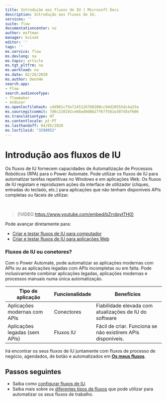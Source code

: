 ```yaml
---
title: Introdução aos fluxos de IU | Microsoft Docs
description: Introdução aos fluxos de IU.
services: ''
suite: flow
documentationcenter: na
author: msftman
manager: kvivek
editor: ''
tags: ''
ms.service: flow
ms.devlang: na
ms.topic: article
ms.tgt_pltfrm: na
ms.workload: na
ms.date: 02/26/2020
ms.author: DeonHe
search.app:
- Flow
search.audienceType:
- flowmaker
- enduser
ms.openlocfilehash: cdd901c75e7245126760200cc94d28555dc4a33a
ms.sourcegitcommit: 7d6c210192ce68ad0d0b27f67f581e307d5ef606
ms.translationtype: HT
ms.contentlocale: pt-PT
ms.lasthandoff: 04/05/2020
ms.locfileid: "3298952"
---
```

# <a name="introduction-to-ui-flows"></a>Introdução aos fluxos de IU

Os fluxos de IU fornecem capacidades de Automatização de Processos Robóticos (RPA) para o Power Automate. Pode utilizar os fluxos de IU para automatizar tarefas repetitivas no Windows e em aplicações Web. Os fluxos de IU registam e reproduzem ações da interface de utilizador (cliques, entradas do teclado, etc.) para aplicações que não tenham disponíveis APIs completas ou fáceis de utilizar.

<br/>

> [!VIDEO https://www.youtube.com/embed/bZrrdoytTH0]


Pode avançar diretamente para:

- [Criar e testar fluxos de IU para computador](create-desktop.md) 
- [Criar e testar fluxos de IU para aplicações Web](create-web.md)  

### <a name="ui-flows-or-connectors"></a>Fluxos de IU ou conetores?

Com o Power Automate, pode automatizar as aplicações modernas com APIs ou as aplicações legadas com APIs incompletas ou em falta. Pode inclusivamente combinar aplicações legadas, aplicações modernas e processos manuais numa única automatização.

| **Tipo de aplicação**      | **Funcionalidade** | **Benefícios**     |
|---------------------------|----------------------------|------------------|
| Aplicações modernas com APIs| Conectores                 | Fiabilidade elevada com atualizações de IU do software |
| Aplicações legadas (sem APIs)          | Fluxos IU                    | Fácil de criar. Funciona se não existirem APIs disponíveis.   |


Irá encontrar os seus fluxos de IU juntamente com fluxos de processo de negócio, agendados, de botão e automatizados em [**Os meus fluxos**](manage.md).

## <a name="next-steps"></a>Passos seguintes

- Saiba como [configurar fluxos de IU](setup.md). 
- Saiba mais sobre os [diferentes tipos de fluxos](..\getting-started.md#types-of-flows) que pode utilizar para automatizar os seus fluxos de trabalho.


